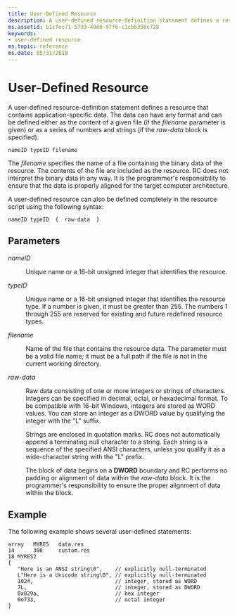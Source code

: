 ```yaml
---
title: User-Defined Resource
description: A user-defined resource-definition statement defines a resource that contains application-specific data.
ms.assetid: b1cfec71-5733-4900-97f6-c1cbb350c728
keywords:
- user-defined resource
ms.topic: reference
ms.date: 05/31/2018
---
```


# User-Defined Resource

A user-defined resource-definition statement defines a resource that contains application-specific data. The data can have any format and can be defined either as the content of a given file (if the *filename* parameter is given) or as a series of numbers and strings (if the *raw-data* block is specified).

``` syntax
nameID typeID filename
```

The *filename* specifies the name of a file containing the binary data of the resource. The contents of the file are included as the resource. RC does not interpret the binary data in any way. It is the programmer's responsibility to ensure that the data is properly aligned for the target computer architecture.

A user-defined resource can also be defined completely in the resource script using the following syntax:

``` syntax
nameID typeID  {  raw-data  }
```

## Parameters

<dl> <dt>

<span id="nameID"></span><span id="nameid"></span><span id="NAMEID"></span>*nameID*
</dt> <dd>

Unique name or a 16-bit unsigned integer that identifies the resource.

</dd> <dt>

<span id="typeID"></span><span id="typeid"></span><span id="TYPEID"></span>*typeID*
</dt> <dd>

Unique name or a 16-bit unsigned integer that identifies the resource type. If a number is given, it must be greater than 255. The numbers 1 through 255 are reserved for existing and future redefined resource types.

</dd> <dt>

<span id="filename"></span><span id="FILENAME"></span>*filename*
</dt> <dd>

Name of the file that contains the resource data. The parameter must be a valid file name; it must be a full path if the file is not in the current working directory.

</dd> <dt>

<span id="raw-data"></span><span id="RAW-DATA"></span>*raw-data*
</dt> <dd>

Raw data consisting of one or more integers or strings of characters. Integers can be specified in decimal, octal, or hexadecimal format. To be compatible with 16-bit Windows, integers are stored as WORD values. You can store an integer as a DWORD value by qualifying the integer with the "L" suffix.

Strings are enclosed in quotation marks. RC does not automatically append a terminating null character to a string. Each string is a sequence of the specified ANSI characters, unless you qualify it as a wide-character string with the "L" prefix.

The block of data begins on a **DWORD** boundary and RC performs no padding or alignment of data within the *raw-data* block. It is the programmer's responsibility to ensure the proper alignment of data within the block.

</dd> </dl>

## Example

The following example shows several user-defined statements:

``` syntax
array   MYRES   data.res
14      300     custom.res
18 MYRES2
{
   "Here is an ANSI string\0",    // explicitly null-terminated 
   L"Here is a Unicode string\0", // explicitly null-terminated 
   1024,                          // integer, stored as WORD 
   7L,                            // integer, stored as DWORD 
   0x029a,                        // hex integer 
   0o733,                         // octal integer 
}
```

 

 




